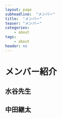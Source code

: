 ```yaml
---
layout: page
subheadline:  "メンバー"
title:  "メンバー"
teaser: "メンバー"
categories:
    - about
tags:
    - about
header: no
---
```

# メンバー紹介

## 水谷先生

## 中田継太